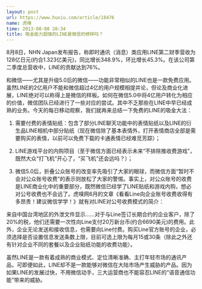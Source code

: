 ```yaml
---
layout: post
url: https://www.huxiu.com/article/18476
name: 虎嗅
time: 2013-08-08 20:34
title: 吸金能力超强的LINE是微信的榜样吗？
---
```

8月8日，NHN Japan发布报告，称即时通讯（消息）类应用LINE第二财季营收为128亿日元(约合1.323亿美元)，同比增长348.9%，环比增长45.3%。在该公司第二季度总营收中，LINE的贡献达到76%。

和微信——尤其是升级5.0后的微信——功能非常相似的LINE也是一款免费应用。虽然LINE的2亿用户不能和微信超过4亿的用户规模相提并论，但论及商业化进展，LINE绝对可以称得上是微信的样板。如何在微信5.0中将4亿用户转化为相应的价值，微信团队已经进行了一些对应的尝试。其中不乏那些在LINE中早已经成熟的业务。今天的每日移动观察，我们就再来总结一下免费的LINE的吸金大法：

1. 需要付费的表情贴纸：包含了部分LINE聊天功能中的表情贴纸以及LINE的衍生品LINE相机中部分贴纸（现在微信除了基本表情外，打开表情商店全部是需要购买的表情，以前可以免费下载的卡通表情已经难觅芳踪）；

2. LINE游戏平台的内购项目（至于微信方面已经表示未来“不排除推收费游戏”，既然大众“打飞机”开心了，“买飞机”还会远吗？）；

3. 微信5.0后，折叠公众账号的改变率先吸引了大家的眼球，而微信方面“暂时不会对公众账号收费”的表示则放松了大家的警惕。事实上，对公众账号的收费是LINE商业化中的重要部分，既然微信已经学了LINE贴纸和游戏内购，想必对公号收费也不会远了。虎嗅网6月的文章《看看Line向企业账号收费收得有多昂贵！建议微信学学！》就有对LINE对公号收费模式的简介：

来自中国台湾地区的外泄文件显示……对于与Line签订长期合约的企业客户，除了20%的税，他们还需要一次性向Line支付20万新台币(约合6690美元)的费用。此外，企业无论发送和接收信息，也需要向Line付费。购买Line官方账号的企业，必须选择是否设置信息发送条数上限，目前可选上限为每月15或30条（除此之外还有针对企业不同的套餐以及企业贴纸功能的收费功能）。

虽然LINE是一款有着成熟的商业模式、定位清晰准确、主打年轻市场的通讯产品，可即便如此，LINE却不是一款能够对微信在大陆市场产生威胁的产品。因为如果LINE的发展过快，不用微信动手，三大运营商也不能容忍LINE的“语音通信功能”带来的威胁。

